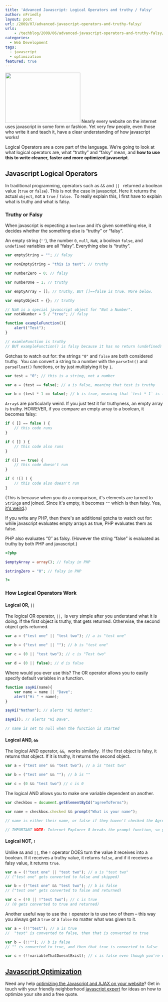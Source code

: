 ```yaml
---
title: 'Advanced Javascript: Logical Operators and truthy / falsy'
author: nFriedly
layout: post
url: /2009/07/advanced-javascript-operators-and-truthy-falsy/
urls:
    - /techblog/2009/06/advanced-javascript-operators-and-truthy-falsy/
categories:
  - Web Development
tags:
  - javascript
  - optimization
featured: true
---
```

[<img class="alignleft" title="speed machine" src="http://farm1.static.flickr.com/104/308974073_9057064747_m.jpg" alt="" width="240" height="160" />][1] Nearly every website on the internet uses javascript in some form or fashion. Yet very few people, even those who write it and teach it, have a clear understanding of how javascript works!

Logical Operators are a core part of the language. We&#8217;re going to look at what logical operators are, what &#8220;truthy&#8221; and &#8220;falsy&#8221; mean, and **how to use this to write cleaner, faster and more optimized javascript**.

<!--more-->

## Javascript Logical Operators

In traditional programming, operators such as `&&` and `|| ` returned a boolean value (`true` or `false`). This is not the case in javascript. Here it returns the actual `object`, not a `true` / `false`.  To really explain this, I first have to explain what is truthy and what is falsy.

### Truthy or Falsy

When javascript is expecting a `boolean` and it&#8217;s given something else, it decides whether the something else is &#8220;truthy&#8221; or &#8220;falsy&#8221;.

An empty string (`''`), the number `0`, `null`, `NaN`, a boolean `false`, and `undefined` variables are all &#8220;falsy&#8221;. Everything else is &#8220;truthy&#8221;.

``` js
var emptyString = ""; // falsy

var nonEmptyString = "this is text"; // truthy

var numberZero = 0; // falsy

var numberOne = 1; // truthy

var emptyArray = []; // truthy, BUT []==false is true. More below.

var emptyObject = {}; // truthy

// NaN is a special javascript object for "Not a Number".
var notANumber = 5 / "tree"; // falsy

function exampleFunction(){
	alert("Test");
}

// examleFunction is truthy
// BUT exampleFunction() is falsy because it has no return (undefined)
```

Gotchas to watch out for: the strings `"0"` and `false` are both considered truthy.  You can convert a string to a number with the `parseInt()` and `parseFloat()` functions, or by just multiplying it by `1`.

``` js
var test = "0"; // this is a string, not a number

var a = (test == false); // a is false, meaning that test is truthy

var b = (test * 1 == false); // b is true, meaning that `test * 1` is falsy

```

`Array`s are particularly weird. If you just test it for truthyness, an empty array is truthy. HOWEVER, if you compare an empty array to a boolean, it becomes falsy:

``` js
if ( [] == false ) {
	// this code runs
}

if ( [] ) {
	// this code also runs
}

if ([] == true) {
	// this code doesn't run
}

if ( ![] ) {
	// this code also doesn't run
}

```
(This is because when you do a comparison, it's elements are turned to `String`s and joined. Since it's empty, it becomes `""` which is then falsy. Yea, [it's weird](https://www.destroyallsoftware.com/talks/wat).)

If you write any PHP, then there's an additional gotcha to watch out for: while javascript evaluates empty arrays as true, PHP evaluates them as false.

PHP also evaluates &#8220;0&#8243; as falsy. (However the string &#8220;false&#8221; is evaluated as truthy by both PHP and javascript.)

``` php
<?php

$emptyArray = array(); // falsy in PHP

$stringZero = "0"; // falsy in PHP

?>
```

### How Logical Operators Work

#### Logical OR, `||`

The logical OR operator, `||`,  is very simple after you understand what it is doing. If the first object is truthy, that gets returned. Otherwise, the second object gets returned.

``` js
var a = ("test one" || "test two"); // a is "test one"

var b = ("test one" || ""); // b is "test one"

var c = (0 || "test two"); // c is "Test two"

var d = (0 || false); // d is false

```

Where would you ever use this? The OR operator allows you to easily specify default variables in a function.

``` js
function sayHi(name){
	var name = name || "Dave";
	alert("Hi " + name);
}

sayHi("Nathan"); // alerts "Hi Nathan";

sayHi(); // alerts "Hi Dave",

// name is set to null when the function is started

```

#### Logical AND, `&&`

The logical AND operator, `&&`,  works similarly.  If the first object is falsy, it returns that object. If it is truthy, it returns the second object.

``` js
var a = ("test one" && "test two"); // a is "test two"

var b = ("test one" && ""); // b is ""

var c = (0 && "test two") // c is 0

```

The logical AND allows you to make one variable dependent on another.

``` js
var checkbox = document.getElementById("agreeToTerms");

var name = checkbox.checked && prompt("What is your name");

// name is either their name, or false if they haven't checked the AgreeToTerms checkbox

// IMPORTANT NOTE: Internet Explorer 8 breaks the prompt function, so you probably shouldn't use it.
```

#### Logical NOT, `!`

Unlike `&&` and `||`, the `!` operator DOES turn the value it receives into a boolean. If it receives a truthy value, it returns `false`, and if it receives a falsy value, it returns `true`.

``` js
var a = (!"test one" || "test two"); // a is "test two"
// ("test one" gets converted to false and skipped)

var b = (!"test one" && "test two"); // b is false
// ("test one" gets converted to false and returned)

var c = (!0 || !"test two"); // c is true
// (0 gets converted to true and returned)

```

Another useful way to use the `!` operator is to use two of them &#8211; this way you always get a `true` or a `false` no matter what was given to it.

``` js
var a = (!!"test"); // a is true
//  "test" is converted to false, then that is converted to true

var b = (!!""); // b is false
// "" is converted to true, and then that true is converted to false

var c = (!!variableThatDoesntExist); // c is false even though you're checking an undefined variable.
```

## [Javascript Optimization][4]

Need any help [optimizing the Javascript and AJAX on your website][5]? Get in touch with your friendly neighborhood [javascript expert][4] for ideas on how to optimize your site and a free quote.

 [1]: http://www.flickr.com/photos/fleur-design/308974073/
 [3]: http://www.nicollet.net/2009/06/the-truth-of-javascript/
 [4]: http://nfriedly.com/portfolio
 [5]: http://nfriedly.com/portfolio#javascript
